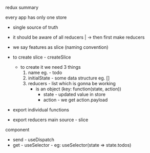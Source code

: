 redux summary

every app has only one store
 - single source of truth
 - it should be aware of all reducers
  |
  ->
then first make reducers 
 - we say features as slice (naming convention)
 - to create slice - createSlice
    - to create it we need 3 things
        1. name eg. - todo
        2. initialState - some data structure eg. []
        3. reducers - list which is gonna be working
            - is an object (key: function(state, action))
              - state - updated value in store
              - action - we get action.payload

- export individual functions
- export reducers main source - slice


component 
 - send - useDispatch
 - get - useSelector  - eg: useSelector(state => state.todos)

